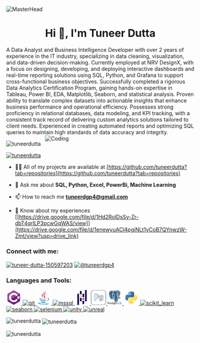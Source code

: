 ![MasterHead](https://www.hiddenbrains.com/blog/wp-content/uploads/2019/07/big-data-analytics-solutions-and-services.gif)

<h1 align="center">Hi 👋, I'm Tuneer Dutta</h1>
A Data Analyst and Business Intelligence Developer with over 2 years of experience in the IT industry, specializing in data cleaning, visualization, and data-driven decision-making. Currently employed at NRV DesignX, with a focus on designing, developing, and deploying interactive dashboards and real-time reporting solutions using SQL, Python, and Grafana to support cross-functional business objectives. Successfully completed a rigorous Data Analytics Certification Program, gaining hands-on expertise in Tableau, Power BI, EDA, Matplotlib, Seaborn, and statistical analysis. Proven ability to translate complex datasets into actionable insights that enhance business performance and operational efficiency. Possesses strong proficiency in relational databases, data modeling, and KPI tracking, with a consistent track record of delivering custom analytics solutions tailored to client needs. Experienced in creating automated reports and optimizing SQL queries to maintain high standards of data accuracy and integrity.

<img align="right" alt="Coding" width="400" src="https://cdn.dribbble.com/users/1162077/screenshots/3848914/programmer.gif">


<p align="left"> <img src="https://komarev.com/ghpvc/?username=tuneerdutta&label=Profile%20views&color=0e75b6&style=flat" alt="tuneerdutta" /> </p>


<p align="left"> <a href="https://github.com/ryo-ma/github-profile-trophy"><img src="https://github-profile-trophy.vercel.app/?username=tuneerdutta" alt="tuneerdutta" /></a> </p>


- 👨‍💻 All of my projects are available at [https://github.com/tuneerdutta?tab=repositories](https://github.com/tuneerdutta?tab=repositories)

- 💬 Ask me about **SQL, Python, Excel, PowerBi, Machine Learning**

- 📫 How to reach me **tuneerdgp4@gmail.com**

- 📄 Know about my experiences [[https://drive.google.com/file/d/1Hd2RolDsSy-Zr-dbT4qrlLP3pcwGqWAS/view]](https://drive.google.com/file/d/1enewyuACl4pgiNLt1yCoB7QYnwzW-Zmt/view?usp=drive_link)
<h3 align="left">Connect with me:</h3>
<p align="left">
<a href="https://linkedin.com/in/tuneer-dutta-150597203" target="blank"><img align="center" src="https://raw.githubusercontent.com/rahuldkjain/github-profile-readme-generator/master/src/images/icons/Social/linked-in-alt.svg" alt="tuneer-dutta-150597203" height="30" width="40" /></a>
<a href="https://www.hackerrank.com/@tuneerdgp4" target="blank"><img align="center" src="https://raw.githubusercontent.com/rahuldkjain/github-profile-readme-generator/master/src/images/icons/Social/hackerrank.svg" alt="@tuneerdgp4" height="30" width="40" /></a>
</p>

<h3 align="left">Languages and Tools:</h3>
<p align="left"> <a href="https://www.w3schools.com/cs/" target="_blank" rel="noreferrer"> <img src="https://raw.githubusercontent.com/devicons/devicon/master/icons/csharp/csharp-original.svg" alt="csharp" width="40" height="40"/> </a> <a href="https://git-scm.com/" target="_blank" rel="noreferrer"> <img src="https://www.vectorlogo.zone/logos/git-scm/git-scm-icon.svg" alt="git" width="40" height="40"/> </a> <a href="https://www.java.com" target="_blank" rel="noreferrer"> <img src="https://raw.githubusercontent.com/devicons/devicon/master/icons/java/java-original.svg" alt="java" width="40" height="40"/> </a> <a href="https://www.microsoft.com/en-us/sql-server" target="_blank" rel="noreferrer"> <img src="https://www.svgrepo.com/show/303229/microsoft-sql-server-logo.svg" alt="mssql" width="40" height="40"/> </a> <a href="https://pandas.pydata.org/" target="_blank" rel="noreferrer"> <img src="https://raw.githubusercontent.com/devicons/devicon/2ae2a900d2f041da66e950e4d48052658d850630/icons/pandas/pandas-original.svg" alt="pandas" width="40" height="40"/> </a> <a href="https://www.photoshop.com/en" target="_blank" rel="noreferrer"> <img src="https://raw.githubusercontent.com/devicons/devicon/master/icons/photoshop/photoshop-line.svg" alt="photoshop" width="40" height="40"/> </a> <a href="https://www.postgresql.org" target="_blank" rel="noreferrer"> <img src="https://raw.githubusercontent.com/devicons/devicon/master/icons/postgresql/postgresql-original-wordmark.svg" alt="postgresql" width="40" height="40"/> </a> <a href="https://www.python.org" target="_blank" rel="noreferrer"> <img src="https://raw.githubusercontent.com/devicons/devicon/master/icons/python/python-original.svg" alt="python" width="40" height="40"/> </a> <a href="https://scikit-learn.org/" target="_blank" rel="noreferrer"> <img src="https://upload.wikimedia.org/wikipedia/commons/0/05/Scikit_learn_logo_small.svg" alt="scikit_learn" width="40" height="40"/> </a> <a href="https://seaborn.pydata.org/" target="_blank" rel="noreferrer"> <img src="https://seaborn.pydata.org/_images/logo-mark-lightbg.svg" alt="seaborn" width="40" height="40"/> </a> <a href="https://www.selenium.dev" target="_blank" rel="noreferrer"> <img src="https://raw.githubusercontent.com/detain/svg-logos/780f25886640cef088af994181646db2f6b1a3f8/svg/selenium-logo.svg" alt="selenium" width="40" height="40"/> </a> <a href="https://unity.com/" target="_blank" rel="noreferrer"> <img src="https://www.vectorlogo.zone/logos/unity3d/unity3d-icon.svg" alt="unity" width="40" height="40"/> </a> <a href="https://unrealengine.com/" target="_blank" rel="noreferrer"> <img src="https://raw.githubusercontent.com/kenangundogan/fontisto/036b7eca71aab1bef8e6a0518f7329f13ed62f6b/icons/svg/brand/unreal-engine.svg" alt="unreal" width="40" height="40"/> </a> </p>

<p><img align="left" src="https://github-readme-stats.vercel.app/api/top-langs?username=tuneerdutta&show_icons=true&locale=en&layout=compact" alt="tuneerdutta" /></p>

<p>&nbsp;<img align="center" src="https://github-readme-stats.vercel.app/api?username=tuneerdutta&show_icons=true&locale=en" alt="tuneerdutta" /></p>

<p><img align="center" src="https://github-readme-streak-stats.herokuapp.com/?user=tuneerdutta&" alt="tuneerdutta" /></p>

